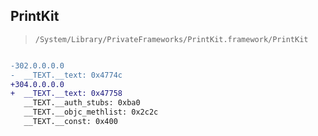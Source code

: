 ## PrintKit

> `/System/Library/PrivateFrameworks/PrintKit.framework/PrintKit`

```diff

-302.0.0.0.0
-  __TEXT.__text: 0x4774c
+304.0.0.0.0
+  __TEXT.__text: 0x47758
   __TEXT.__auth_stubs: 0xba0
   __TEXT.__objc_methlist: 0x2c2c
   __TEXT.__const: 0x400

```
